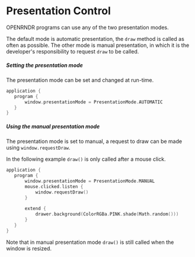  
 # Presentation Control

OPENRNDR programs can use any of the two presentation modes.

The default mode is automatic presentation, the `draw` method is called as often as possible. The other mode is manual presentation, in which
it is the developer's responsibility to request `draw` to be called.

##### Setting the presentation mode

The presentation mode can be set and changed at run-time. 
 
 ```kotlin
application {
    program {
        window.presentationMode = PresentationMode.AUTOMATIC
    }
}
``` 
 
 ##### Using the manual presentation mode

The presentation mode is set to manual, a request to draw can be made using `window.requestDraw`.

In the following example `draw()` is only called after a mouse click. 
 
 ```kotlin
application {
    program {
        window.presentationMode = PresentationMode.MANUAL
        mouse.clicked.listen {
            window.requestDraw()
        }
        
        extend {
            drawer.background(ColorRGBa.PINK.shade(Math.random()))
        }
    }
}
``` 
 
 Note that in manual presentation mode `draw()` is still called when the window is resized. 
